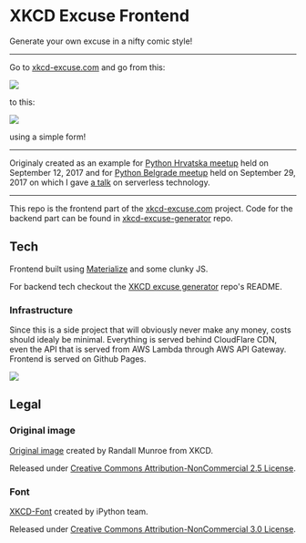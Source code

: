 # XKCD Excuse Frontend

Generate your own excuse in a nifty comic style!

-------

Go to [xkcd-excuse.com](https://xkcd-excuse.com) and go from this:

![](https://github.com/mislavcimpersak/xkcd-excuse-generator/raw/master/blank_excuse.png)

to this:

![](https://github.com/mislavcimpersak/xkcd-excuse-generator/raw/master/example.png)

using a simple form!

-----

Originaly created as an example for [Python Hrvatska meetup](https://www.meetup.com/Python-Hrvatska/events/242639630/) held on September 12, 2017 and for [Python Belgrade meetup](https://www.meetup.com/PythonBelgrade/events/243547584/) held on September 29, 2017 on which I gave [a talk](https://mislavcimpersak.github.io/serverless-talk/) on serverless technology.

-----

This repo is the frontend part of the [xkcd-excuse.com](https://xkcd-excuse.com) project. Code for the backend part can be found in [xkcd-excuse-generator](https://github.com/mislavcimpersak/xkcd-excuse-generator) repo.

## Tech

Frontend built using [Materialize](http://materializecss.com/) and some clunky JS.

For backend tech checkout the [XKCD excuse generator](https://github.com/mislavcimpersak/xkcd-excuse-generator#tech) repo's README.

### Infrastructure

Since this is a side project that will obviously never make any money, costs should idealy be minimal. Everything is served behind CloudFlare CDN, even the API that is served from AWS Lambda through AWS API Gateway. Frontend is served on Github Pages.

![](https://github.com/mislavcimpersak/xkcd-excuse-generator/raw/master/infrastructure.png)

## Legal

### Original image

[Original image](https://xkcd.com/303/) created by Randall Munroe from XKCD.

Released under [Creative Commons Attribution-NonCommercial 2.5 License](https://creativecommons.org/licenses/by-nc/2.5/).

### Font

[XKCD-Font](https://github.com/ipython/xkcd-font) created by iPython team.

Released under [Creative Commons Attribution-NonCommercial 3.0 License](https://creativecommons.org/licenses/by-nc/3.0/).

